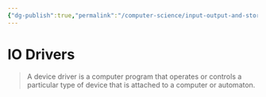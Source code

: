 ```yaml
---
{"dg-publish":true,"permalink":"/computer-science/input-output-and-storage/what-are-drivers/","dgHomeLink":true,"dgPassFrontmatter":false}
---
```


# IO Drivers

> A device driver is a computer program that operates or controls a particular type of device that is attached to a computer or automaton.